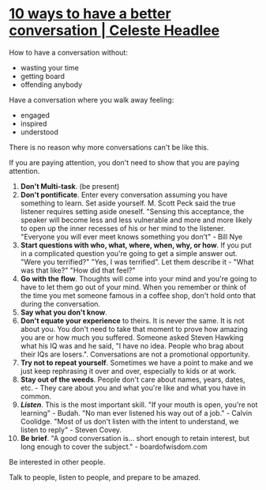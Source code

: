 # [10 ways to have a better conversation | Celeste Headlee](https://www.youtube.com/watch?v=R1vskiVDwl4)

How to have a conversation without:
- wasting your time
- getting board
- offending anybody  

Have a conversation where you walk away feeling:
- engaged
- inspired
- understood

There is no reason why more conversations can't be like this.

If you are paying attention, you don't need to show that you are paying attention.

1. **Don't Multi-task**. (be present)
2. **Don't pontificate**. Enter every conversation assuming you have something to learn. Set aside yourself. M. Scott Peck said the true listener requires setting aside oneself. "Sensing this acceptance, the speaker will become less and less vulnerable and more and more likely to open up the inner recesses of his or her mind to the listener. "Everyone you will ever meet knows something you don't" - Bill Nye
3. **Start questions with who, what, where, when, why, or how**. If you put in a complicated question you're going to get a simple answer out. "Were you terrified?" "Yes, I was terrified". Let them describe it - "What was that like?" "How did that feel?"
4. **Go with the flow**. Thoughts will come into your mind and you're going to have to let them go out of your mind. When you remember or think of the time you met someone famous in a coffee shop, don't hold onto that during the conversation.
5. **Say what you don't know**.
6. **Don't equate your experience** to theirs. It is never the same. It is not about you. You don't need to take that moment to prove how amazing you are or how much you suffered. Someone asked Steven Hawking what his IQ was and he said, "I have no idea. People who brag about their IQs are losers.". Conversations are not a promotional opportunity.
7. **Try not to repeat yourself**. Sometimes we have a point to make and we just keep rephrasing it over and over, especially to kids or at work.
8. **Stay out of the weeds**. People don't care about names, years, dates, etc. - They care about you and what you're like and what you have in common.
9. ***Listen***. This is the most important skill. "If your mouth is open, you're not learning" - Budah. "No man ever listened his way out of a job." - Calvin Coolidge. "Most of us don't listen with the intent to understand, we listen to reply" - Steven Covey.
10. **Be brief**. "A good conversation is... short enough to retain interest, but long enough to cover the subject." - boardofwisdom.com

Be interested in other people.

Talk to people, listen to people, and prepare to be amazed.
